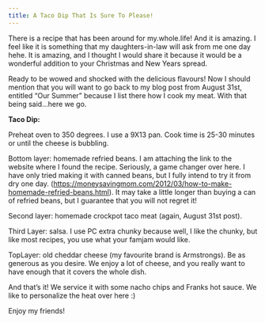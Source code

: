 ```yaml
---
title: A Taco Dip That Is Sure To Please!
---
```


There is a recipe that has been around for my.whole.life! And it is amazing. I feel like it is something that my daughters-in-law will ask from me one day hehe. It is amazing, and I thought I would share it because it would be a wonderful addition to your Christmas and New Years spread.

Ready to be wowed and shocked with the delicious flavours! Now I should mention that you will want to go back to my blog post from August 31st, entitled “Our Summer” because I list there how I cook my meat. With that being said…here we go.

**Taco Dip:**

Preheat oven to 350 degrees. I use a 9X13 pan. Cook time is 25-30 minutes or until the cheese is bubbling.

Bottom layer: homemade refried beans. I am attaching the link to the website where I found the recipe. Seriously, a game changer over here. I have only tried making it with canned beans, but I fully intend to try it from dry one day.
(https://moneysavingmom.com/2012/03/how-to-make-homemade-refried-beans.html). It may take a little longer than buying a can of refried beans, but I guarantee that you will not regret it!

Second layer: homemade crockpot taco meat (again, August 31st post).

Third Layer: salsa. I use PC extra chunky because well, I like the chunky, but like most recipes, you use what your famjam would like.

TopLayer: old cheddar cheese (my favourite brand is Armstrongs). Be as generous as you desire. We enjoy a lot of cheese, and you really want to have enough that it covers the whole dish.

And that’s it! We service it with some nacho chips and Franks hot sauce. We like to personalize the heat over here :)

Enjoy my friends!
